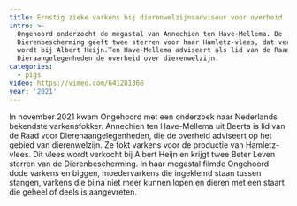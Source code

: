 ```yaml
---
title: Ernstig zieke varkens bij dierenwelzijnsadviseur voor overheid
intro: >-
  Ongehoord onderzocht de megastal van Annechien ten Have-Mellema. De
  Dierenbescherming geeft twee sterren voor haar Hamletz-vlees, dat verkocht
  wordt bij Albert Heijn.Ten Have-Mellema adviseert als lid van de Raad voor
  Dieraangelegenheden de overheid over dierenwelzijn.
categories:
  - pigs
video: https://vimeo.com/641281366
year: '2021'
---
```

In november 2021 kwam Ongehoord met een onderzoek naar Nederlands bekendste varkensfokker. Annechien ten Have-Mellema uit Beerta is lid van de Raad voor Dierenaangelegenheden, die de overheid adviseert op het gebied van dierenwelzijn. Ze fokt varkens voor de productie van Hamletz-vlees. Dit vlees wordt verkocht bij Albert Heijn en krijgt twee Beter Leven sterren van de Dierenbescherming. In haar megastal filmde Ongehoord dode varkens en biggen, moedervarkens die ingeklemd staan tussen stangen, varkens die bijna niet meer kunnen lopen en dieren met een staart die geheel of deels is aangevreten.
